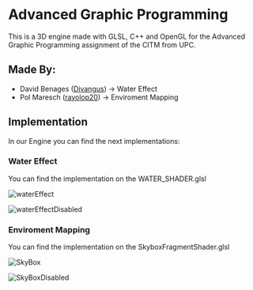 # Advanced Graphic Programming
This is a 3D engine made with GLSL, C++ and OpenGL for the Advanced Graphic Programming assignment of the CITM from UPC.

## Made By:
- David Benages ([Divangus](https://github.com/Divangus))   -> Water Effect
- Pol Maresch ([rayolop20](https://github.com/rayolop20))   -> Enviroment Mapping

## Implementation
In our Engine you can find the next implementations:

### Water Effect
You can find the implementation on the WATER_SHADER.glsl

![waterEffect](https://github.com/Divangus/EnginePGA/assets/79161120/7321df42-4420-4473-83bb-b6c2a20a615c)

![waterEffectDisabled](https://github.com/Divangus/EnginePGA/assets/79161120/fd8000e9-1266-41f5-96a1-99dd5c5a6626)

### Enviroment Mapping
You can find the implementation on the SkyboxFragmentShader.glsl

![SkyBox](https://github.com/Divangus/EnginePGA/assets/79161120/fc989ef5-c76c-4192-802f-50eeb7d47495)

![SkyBoxDisabled](https://github.com/Divangus/EnginePGA/assets/79161120/9a71acf8-d5d3-415b-8970-60c0469e5701)
